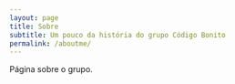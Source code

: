 ```yaml
---
layout: page
title: Sobre
subtitle: Um pouco da história do grupo Código Bonito
permalink: /aboutme/
---
```


Página sobre o grupo.